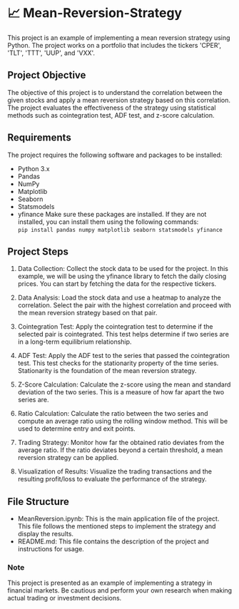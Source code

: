 # :chart_with_upwards_trend: Mean-Reversion-Strategy
This project is an example of implementing a mean reversion strategy using Python. The project works on a portfolio that includes the tickers 'CPER', 'TLT', 'TTT', 'UUP', and 'VXX'.

## Project Objective
The objective of this project is to understand the correlation between the given stocks and apply a mean reversion strategy based on this correlation. The project evaluates the effectiveness of the strategy using statistical methods such as cointegration test, ADF test, and z-score calculation.

## Requirements
The project requires the following software and packages to be installed:

- Python 3.x
- Pandas
- NumPy
- Matplotlib
- Seaborn
- Statsmodels
- yfinance
Make sure these packages are installed. If they are not installed, you can install them using the following commands:  
``` pip install pandas numpy matplotlib seaborn statsmodels yfinance ```


## Project Steps
1. Data Collection: Collect the stock data to be used for the project. In this example, we will be using the yfinance library to fetch the daily closing prices. You can start by fetching the data for the respective tickers.

2. Data Analysis: Load the stock data and use a heatmap to analyze the correlation. Select the pair with the highest correlation and proceed with the mean reversion strategy based on that pair.

3. Cointegration Test: Apply the cointegration test to determine if the selected pair is cointegrated. This test helps determine if two series are in a long-term equilibrium relationship.

4. ADF Test: Apply the ADF test to the series that passed the cointegration test. This test checks for the stationarity property of the time series. Stationarity is the foundation of the mean reversion strategy.

5. Z-Score Calculation: Calculate the z-score using the mean and standard deviation of the two series. This is a measure of how far apart the two series are.

6. Ratio Calculation: Calculate the ratio between the two series and compute an average ratio using the rolling window method. This will be used to determine entry and exit points.

7. Trading Strategy: Monitor how far the obtained ratio deviates from the average ratio. If the ratio deviates beyond a certain threshold, a mean reversion strategy can be applied.

8. Visualization of Results: Visualize the trading transactions and the resulting profit/loss to evaluate the performance of the strategy.

## File Structure
* MeanReversion.ipynb: This is the main application file of the project. This file follows the mentioned steps to implement the strategy and display the results.
* README.md: This file contains the description of the project and instructions for usage.

### Note
This project is presented as an example of implementing a strategy in financial markets. Be cautious and perform your own research when making actual trading or investment decisions.
